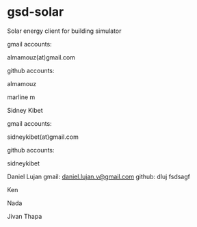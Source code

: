 gsd-solar
=========

Solar energy client for building simulator

gmail accounts:

almamouz(at)gmail.com

github accounts:

almamouz

marline m

Sidney Kibet

gmail accounts:

sidneykibet(at)gmail.com

github accounts:

sidneykibet


Daniel Lujan
gmail: daniel.lujan.v@gmail.com
github: dluj
fsdsagf

Ken

Nada

Jivan Thapa 
